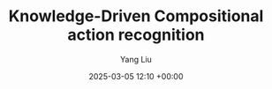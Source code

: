 ---
layout: post
title:  "Knowledge-Driven Compositional action recognition"
date:   2025-03-05 12:10 +00:00
image: images/PR.jpg
categories: research
author: "Yang Liu"
authors: "<strong>Yang Liu</strong>, Fang Liu, Licheng Jiao, Qianyue Bao, Shuo Li, Lingling Li, Xu Liu"
venue: "Pattern Recognition"
arxiv: 
code: 
website: 
---